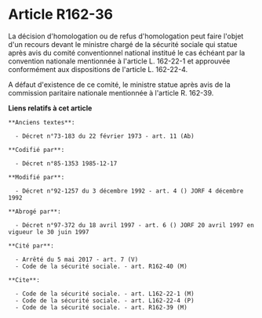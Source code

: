 # Article R162-36

La décision d'homologation ou de refus d'homologation peut faire l'objet d'un recours devant le ministre chargé de la
sécurité sociale qui statue après avis du comité conventionnel national institué le cas échéant par la convention nationale
mentionnée à l'article L. 162-22-1 et approuvée conformément aux dispositions de l'article L. 162-22-4.

A défaut d'existence de ce comité, le ministre statue après avis de la commission paritaire nationale mentionnée à l'article
R. 162-39.

**Liens relatifs à cet article**

	**Anciens textes**:

	  - Décret n°73-183 du 22 février 1973 - art. 11 (Ab)

	**Codifié par**:

	  - Décret n°85-1353 1985-12-17

	**Modifié par**:

	  - Décret n°92-1257 du 3 décembre 1992 - art. 4 () JORF 4 décembre 1992

	**Abrogé par**:

	  - Décret n°97-372 du 18 avril 1997 - art. 6 () JORF 20 avril 1997 en vigueur le 30 juin 1997

	**Cité par**:

	  - Arrêté du 5 mai 2017 - art. 7 (V)
	  - Code de la sécurité sociale. - art. R162-40 (M)

	**Cite**:

	  - Code de la sécurité sociale. - art. L162-22-1 (M)
	  - Code de la sécurité sociale. - art. L162-22-4 (P)
	  - Code de la sécurité sociale. - art. R162-39 (M)
